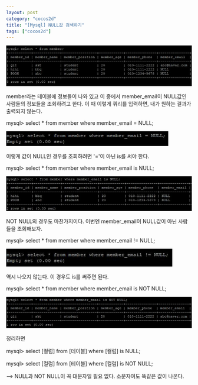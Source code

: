 ```yaml
---
layout: post
category: "cocos2d"
title: "[Mysql] NULL값 검색하기"
tags: ["cocos2d"]
---
```

![NULL](https://github.com/P00HP00H/P00HP00H.github.io/blob/0a25f88001e5f27fdfb3ef65580a0c8d80618e8e/img/NULL.JPG?raw=true)

member라는 테이블에 정보들이 나와 있고 이 중에서 member_email이 NULL값인 사람들의 정보들을 조회하려고 한다. 이 때 이렇게 쿼리를 입력하면, 내가 원하는 결과가 출력되지 않는다.

mysql> select * from member where member_email = NULL;

![NULL2](https://github.com/P00HP00H/P00HP00H.github.io/blob/master/img/NULL2.JPG?raw=true)

이렇게 값이 NULL인 경우를 조회하려면 '='이 아닌 is를 써야 한다.

mysql> select * from member where member_email is NULL;

![NULL3](https://github.com/P00HP00H/P00HP00H.github.io/blob/0a25f88001e5f27fdfb3ef65580a0c8d80618e8e/img/NULL3.JPG?raw=true)



NOT NULL의 경우도 마찬가지이다. 이번엔 member_email이 NULL값이 아닌 사람들을 조회해보자.

mysql> select * from member where member_email != NULL;

![NULL4](https://github.com/P00HP00H/P00HP00H.github.io/blob/master/img/NULL4.JPG?raw=true)

역시 나오지 않는다. 이 경우도 is를 써주면 된다.

mysql> select * from member where member_email is NOT NULL;

![NULL5](https://github.com/P00HP00H/P00HP00H.github.io/blob/0a25f88001e5f27fdfb3ef65580a0c8d80618e8e/img/NULL5.JPG?raw=true)



정리하면

mysql> select [컬럼] from [테이블] where [컬럼] is NULL;

mysql> select [컬럼] from [테이블] where [컬럼] is NOT NULL;

--> NULL과 NOT NULL이 꼭 대문자일 필요 없다. 소문자여도 똑같은 값이 나온다.
